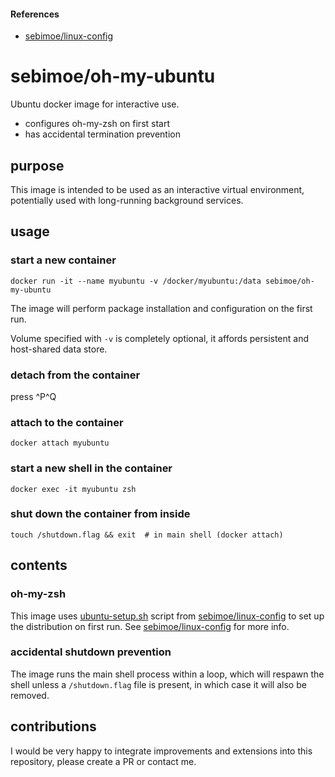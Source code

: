 #### References

  - [sebimoe/linux-config](https://github.com/sebimoe/linux-config)


# sebimoe/oh-my-ubuntu

Ubuntu docker image for interactive use. 

 - configures oh-my-zsh on first start
 - has accidental termination prevention


## purpose

This image is intended to be used as an interactive virtual environment, potentially used with long-running background services.


## usage


### start a new container

    docker run -it --name myubuntu -v /docker/myubuntu:/data sebimoe/oh-my-ubuntu

The image will perform package installation and configuration on the first run.

Volume specified with `-v` is completely optional, it affords persistent and host-shared data store.


### detach from the container

press ^P^Q


### attach to the container 

    docker attach myubuntu


### start a new shell in the container

    docker exec -it myubuntu zsh


### shut down the container from inside

    touch /shutdown.flag && exit  # in main shell (docker attach)
    

## contents


### oh-my-zsh

This image uses [ubuntu-setup.sh](https://github.com/sebimoe/linux-config/blob/master/ubuntu-setup.sh) script from [sebimoe/linux-config](https://github.com/sebimoe/linux-config) to set up the distribution on first run. See [sebimoe/linux-config](https://github.com/sebimoe/linux-config) for more info.


### accidental shutdown prevention

The image runs the main shell process within a loop, which will respawn the shell unless a `/shutdown.flag` file is present, in which case it will also be removed.


## contributions

I would be very happy to integrate improvements and extensions into this repository, please create a PR or contact me.
